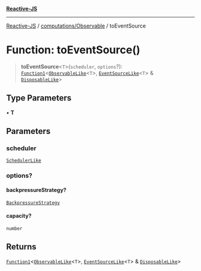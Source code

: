 [**Reactive-JS**](../../../README.md)

***

[Reactive-JS](../../../README.md) / [computations/Observable](../README.md) / toEventSource

# Function: toEventSource()

> **toEventSource**\<`T`\>(`scheduler`, `options`?): [`Function1`](../../../functions/type-aliases/Function1.md)\<[`ObservableLike`](../../interfaces/ObservableLike.md)\<`T`\>, [`EventSourceLike`](../../interfaces/EventSourceLike.md)\<`T`\> & [`DisposableLike`](../../../utils/interfaces/DisposableLike.md)\>

## Type Parameters

• **T**

## Parameters

### scheduler

[`SchedulerLike`](../../../utils/interfaces/SchedulerLike.md)

### options?

#### backpressureStrategy?

[`BackpressureStrategy`](../../../utils/type-aliases/BackpressureStrategy.md)

#### capacity?

`number`

## Returns

[`Function1`](../../../functions/type-aliases/Function1.md)\<[`ObservableLike`](../../interfaces/ObservableLike.md)\<`T`\>, [`EventSourceLike`](../../interfaces/EventSourceLike.md)\<`T`\> & [`DisposableLike`](../../../utils/interfaces/DisposableLike.md)\>
